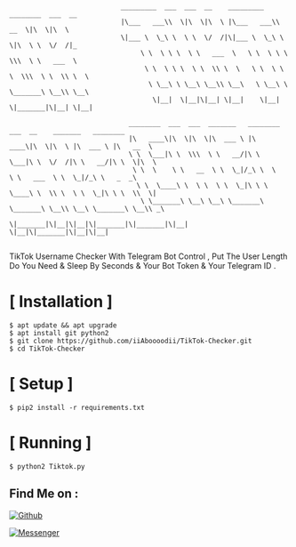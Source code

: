 ```

                            _________  ___  ___  __    _________  ________  ___  __
                            |\___   ___\\  \|\  \|\  \ |\___   ___\\   __  \|\  \|\  \
                            \|___ \  \_\ \  \ \  \/  /|\|___ \  \_\ \  \|\  \ \  \/  /|_
                                 \ \  \ \ \  \ \   ___  \   \ \  \ \ \  \\\  \ \   ___  \
                                  \ \  \ \ \  \ \  \\ \  \   \ \  \ \ \  \\\  \ \  \\ \  \
                                   \ \__\ \ \__\ \__\\ \__\   \ \__\ \ \_______\ \__\\ \__\
                                    \|__|  \|__|\|__| \|__|    \|__|  \|_______|\|__| \|__|

                              ________  ___  ___  _______   ________  ___  __    _______   ________
                              |\   ____\|\  \|\  \|\  ___ \ |\   ____\|\  \|\  \ |\  ___ \ |\   __  \
                              \ \  \___|\ \  \\\  \ \   __/|\ \  \___|\ \  \/  /|\ \   __/|\ \  \|\  \
                               \ \  \    \ \   __  \ \  \_|/_\ \  \    \ \   ___  \ \  \_|/_\ \   _  _\
                                \ \  \____\ \  \ \  \ \  \_|\ \ \  \____\ \  \\ \  \ \  \_|\ \ \  \\  \|
                                 \ \_______\ \__\ \__\ \_______\ \_______\ \__\\ \__\ \_______\ \__\\ _\
                                  \|_______|\|__|\|__|\|_______|\|_______|\|__| \|__|\|_______|\|__|\|__|
                                  
```
TikTok Username Checker With Telegram Bot Control , Put The User Length Do You Need & Sleep By Seconds & Your Bot Token & Your Telegram ID .



# [ Installation ]
```red
$ apt update && apt upgrade
$ apt install git python2
$ git clone https://github.com/iiAboooodii/TikTok-Checker.git
$ cd TikTok-Checker
```

# [ Setup ]
```yellow
$ pip2 install -r requirements.txt
```
# [ Running ]
```green
$ python2 Tiktok.py
```


## Find Me on :

[![Github](https://img.shields.io/badge/Github-0Riddle0-green?style=for-the-badge&logo=github)](https://github.com/iiAboooodii)

[![Messenger](https://img.shields.io/badge/Chat-Messenger-blue?style=for-the-badge&logo=messenger)](https://m.me/xiAbooD)




